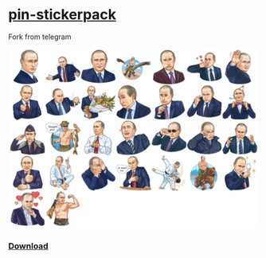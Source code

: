 [pin-stickerpack][app]
======================

Fork from telegram

[![screenshot][overview]][app]

### [Download][archive]

[app]: https://pin-stickerpack.appasset.ru/
[archive]: ./docs/resources/stickerpack.zip "stickerpack.zip"
[overview]: ./docs/resources/stickerpack-screenshot.png
